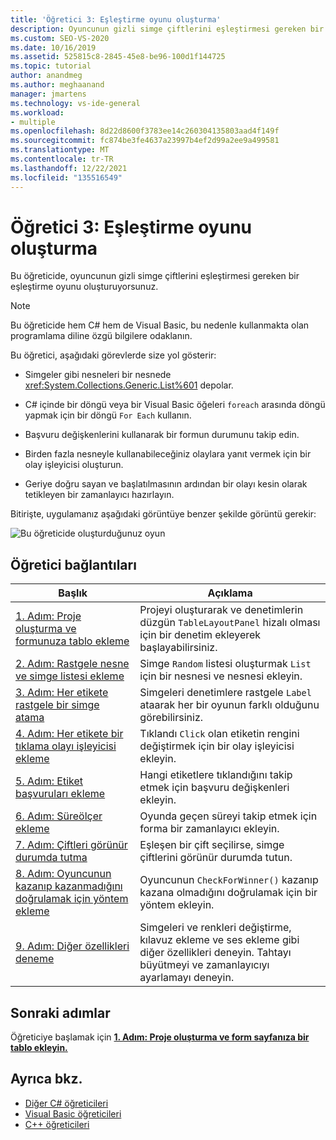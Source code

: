 ```yaml
---
title: 'Öğretici 3: Eşleştirme oyunu oluşturma'
description: Oyuncunun gizli simge çiftlerini eşleştirmesi gereken bir eşleştirme oyunu derlemeyi öğrenin.
ms.custom: SEO-VS-2020
ms.date: 10/16/2019
ms.assetid: 525815c8-2845-45e8-be96-100d1f144725
ms.topic: tutorial
author: anandmeg
ms.author: meghaanand
manager: jmartens
ms.technology: vs-ide-general
ms.workload:
- multiple
ms.openlocfilehash: 8d22d8600f3783ee14c260304135803aad4f149f
ms.sourcegitcommit: fc874be3fe4637a23997b4ef2d99a2ee9a499581
ms.translationtype: MT
ms.contentlocale: tr-TR
ms.lasthandoff: 12/22/2021
ms.locfileid: "135516549"
---
```

# <a name="tutorial-3-create-a-matching-game"></a>Öğretici 3: Eşleştirme oyunu oluşturma

Bu öğreticide, oyuncunun gizli simge çiftlerini eşleştirmesi gereken bir eşleştirme oyunu oluşturuyorsunuz.

> [!NOTE]
> Bu öğreticide hem C# hem de Visual Basic, bu nedenle kullanmakta olan programlama diline özgü bilgilere odaklanın.

Bu öğretici, aşağıdaki görevlerde size yol gösterir:

- Simgeler gibi nesneleri bir nesnede <xref:System.Collections.Generic.List%601> depolar.

- C# içinde bir döngü veya bir Visual Basic öğeleri `foreach` arasında döngü yapmak için bir döngü `For Each` kullanın.

- Başvuru değişkenlerini kullanarak bir formun durumunu takip edin.

- Birden fazla nesneyle kullanabileceğiniz olaylara yanıt vermek için bir olay işleyicisi oluşturun.

- Geriye doğru sayan ve başlatılmasının ardından bir olayı kesin olarak tetikleyen bir zamanlayıcı hazırlayın.

Bitirişte, uygulamanız aşağıdaki görüntüye benzer şekilde görüntü gerekir:

![Bu öğreticide oluşturduğunuz oyun](../ide/media/express_finishedgame.png)

## <a name="tutorial-links"></a>Öğretici bağlantıları

|Başlık|Açıklama|
|-----------|-----------------|
|[1. Adım: Proje oluşturma ve formunuza tablo ekleme](../ide/step-1-create-a-project-and-add-a-table-to-your-form.md)|Projeyi oluşturarak ve denetimlerin düzgün `TableLayoutPanel` hizalı olması için bir denetim ekleyerek başlayabilirsiniz.|
|[2. Adım: Rastgele nesne ve simge listesi ekleme](../ide/step-2-add-a-random-object-and-a-list-of-icons.md)|Simge `Random` listesi oluşturmak `List` için bir nesnesi ve nesnesi ekleyin.|
|[3. Adım: Her etikete rastgele bir simge atama](../ide/step-3-assign-a-random-icon-to-each-label.md)|Simgeleri denetimlere rastgele `Label` ataarak her bir oyunun farklı olduğunu görebilirsiniz.|
|[4. Adım: Her etikete bir tıklama olayı işleyicisi ekleme](../ide/step-4-add-a-click-event-handler-to-each-label.md)|Tıklandı `Click` olan etiketin rengini değiştirmek için bir olay işleyicisi ekleyin.|
|[5. Adım: Etiket başvuruları ekleme](../ide/step-5-add-label-references.md)|Hangi etiketlere tıklandığını takip etmek için başvuru değişkenleri ekleyin.|
|[6. Adım: Süreölçer ekleme](../ide/step-6-add-a-timer.md)|Oyunda geçen süreyi takip etmek için forma bir zamanlayıcı ekleyin.|
|[7. Adım: Çiftleri görünür durumda tutma](../ide/step-7-keep-pairs-visible.md)|Eşleşen bir çift seçilirse, simge çiftlerini görünür durumda tutun.|
|[8. Adım: Oyuncunun kazanıp kazanmadığını doğrulamak için yöntem ekleme](../ide/step-8-add-a-method-to-verify-whether-the-player-won.md)|Oyuncunun `CheckForWinner()` kazanıp kazana olmadığını doğrulamak için bir yöntem ekleyin.|
|[9. Adım: Diğer özellikleri deneme](../ide/step-9-try-other-features.md)|Simgeleri ve renkleri değiştirme, kılavuz ekleme ve ses ekleme gibi diğer özellikleri deneyin. Tahtayı büyütmeyi ve zamanlayıcıyı ayarlamayı deneyin.|

## <a name="next-steps"></a>Sonraki adımlar

Öğreticiye başlamak için **[1. Adım: Proje oluşturma ve form sayfanıza bir tablo ekleyin.](../ide/step-1-create-a-project-and-add-a-table-to-your-form.md)**

## <a name="see-also"></a>Ayrıca bkz.

* [Diğer C# öğreticileri](../get-started/csharp/index.yml)
* [Visual Basic öğreticileri](../get-started/visual-basic/index.yml)
* [C++ öğreticileri](/cpp/get-started/tutorial-console-cpp)